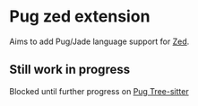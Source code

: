 # Pug zed extension
Aims to add Pug/Jade language support for [Zed](https://zed.dev/).

## Still work in progress
Blocked until further progress on [Pug Tree-sitter](https://github.com/raulpavel20/pug-tree-sitter)
